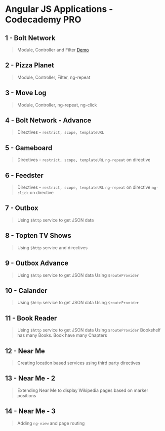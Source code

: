 # Angular JS Applications - Codecademy PRO

## 1 - Bolt Network
> Module, Controller and Filter [Demo](1-bolt-network/index.html)

## 2 - Pizza Planet
> Module, Controller, Filter, ng-repeat

## 3 - Move Log
> Module, Controller, ng-repeat, ng-click

## 4 - Bolt Network - Advance
> Directives - ``restrict, scope, templateURL``

## 5 - Gameboard
> Directives - ``restrict, scope, templateURL`` 
> ``ng-repeat`` on directive 

## 6 - Feedster
> Directives - ``restrict, scope, templateURL``   ``ng-repeat`` on directive  ``ng-click`` on directive

## 7 - Outbox
> Using ``$http`` service to get JSON data

## 8 - Topten TV Shows
> Using ``$http`` service and directives

## 9 - Outbox Advance
> Using ``$http`` service to get JSON data
> Using ``$routeProvider``

## 10 - Calander
> Using ``$http`` service to get JSON data
> Using ``$routeProvider``

## 11 - Book Reader
> Using ``$http`` service to get JSON data
> Using ``$routeProvider``
> Bookshelf has many Books. Book have many Chapters

## 12 - Near Me
> Creating location based services using third party directives

## 13 - Near Me - 2
> Extending Near Me to display Wikipedia pages based on marker positions

## 14 - Near Me - 3
> Adding `ng-view` and page routing
